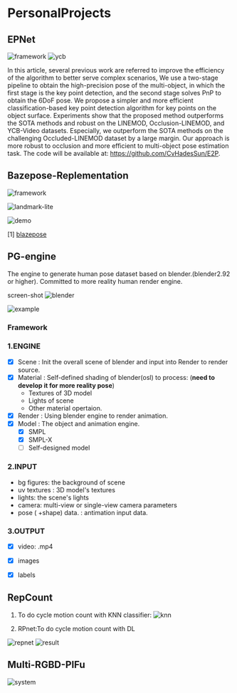<!--
 * @Date: 2022-09-20 10:30:51
 * @LastEditors: cvhadessun
 * @LastEditTime: 2022-09-20 18:40:53
 * @FilePath: /PersonalProjects/README.md
-->
# PersonalProjects

## EPNet
![framework](assets/E2P/framework.png)
![ycb](assets/E2P/ycb-2.gif)

In this article, several previous work are referred to improve the efficiency of the algorithm to better serve complex scenarios, We use a two-stage pipeline to obtain the high-precision pose of the multi-object, in which the first stage is the key point detection, and the second stage solves PnP to obtain the 6DoF pose. We propose a simpler and more efficient classification-based key point detection algorithm for key points on the object surface. Experiments show that the proposed method outperforms the SOTA methods and robust on the LINEMOD, Occlusion-LINEMOD, and YCB-Video datasets. Especially, we outperform the SOTA methods on the challenging Occluded-LINEMOD dataset by a large margin. Our approach is more robust to occlusion and more efficient to multi-object pose estimation task. The code will be available at: https://github.com/CvHadesSun/E2P.


## Bazepose-Replementation

![framework](assets/blazepose/tracking_demo.png)

![landmark-lite](assets/blazepose/landmark_lite.png)

![demo](assets/blazepose/exercise_pose.gif)

[1] [blazepose](https://arxiv.org/pdf/2006.10204.pdf)

## PG-engine
The engine to generate human pose dataset based on blender.(blender2.92 or higher).  Committed to  more reality human render engine.

screen-shot
![blender](assets/pg-engine/blender.png)

![example](assets/pg-engine/00.gif)


### Framework

### 1.ENGINE

- [x] Scene : Init the overall scene of blender and input into Render to render source.
- [x] Material : Self-defined shading of blender(osl) to process: (**need to develop it for more reality pose**)
  -  Textures of 3D model
  -  Lights of scene
  -  Other material opertaion.
- [x] Render : Using blender engine to render animation.
- [x] Model : The object and animation engine.
  - [x] SMPL
  - [x] SMPL-X
  - [ ] Self-designed model

### 2.INPUT

- bg figures: the background  of scene  
- uv textures : 3D model's textures
- lights: the scene's lights
- camera: multi-view or single-view camera parameters
- pose ( +shape) data. : antimation input data.

### 3.OUTPUT

- [x] video: .mp4
- [x] images 
- [x] labels


## RepCount
1. To do cycle motion count with KNN classifier:
![knn](assets/repcount/test008_output.gif)

2. RPnet:To do cycle motion count with DL

![repnet](assets/repcount/image-20220117191327821.png)
![result](assets/repcount/output.gif)


## Multi-RGBD-PIFu


![system](assets/pifu/system_pifu.png)



